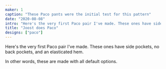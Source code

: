 ```yaml
---
maker: 1
caption: "These Paco pants were the initial test for this pattern"
date: "2020-08-08"
intro: "Here's the very first Paco pair I've made. These ones have side pockets, no back pockets, and an elasticated hem."
title: "Joost does Paco"
designs: ["paco"]
---
```



Here's the very first Paco pair I've made. These ones have side pockets, no back pockets, and an elasticated hem.

In other words, these are made with all default options.

